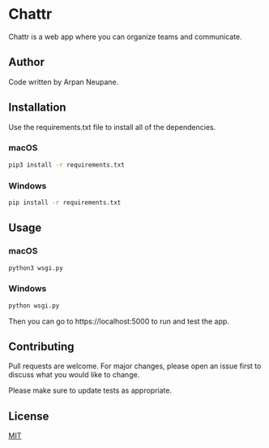 # Chattr

Chattr is a web app where you can organize teams and communicate.

## Author

Code written by Arpan Neupane.

## Installation

Use the requirements.txt file to install all of the dependencies.

### macOS

```bash
pip3 install -r requirements.txt
```

### Windows

```bash
pip install -r requirements.txt
```

## Usage

### macOS

```bash
python3 wsgi.py
```

### Windows

```bash
python wsgi.py
```

Then you can go to https://localhost:5000 to run and test the app.

## Contributing

Pull requests are welcome. For major changes, please open an issue first to discuss what you would like to change.

Please make sure to update tests as appropriate.

## License

[MIT](https://choosealicense.com/licenses/mit/)
